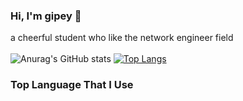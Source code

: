### Hi, I'm gipey 👋
a cheerful student who like the network engineer field
<br />
<br />
![Anurag's GitHub stats](https://github-readme-stats.vercel.app/api?username=gipeypey&show_icons=true&theme=radical)
[![Top Langs](https://github-readme-stats.vercel.app/api/top-langs/?username=gipeypey&theme=radical&layout=compact)](https://github.com/anuraghazra/github-readme-stats)
<br />
### Top Language That I Use
<br />



